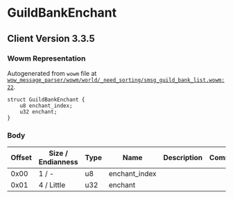 # GuildBankEnchant

## Client Version 3.3.5

### Wowm Representation

Autogenerated from `wowm` file at [`wow_message_parser/wowm/world/_need_sorting/smsg_guild_bank_list.wowm:22`](https://github.com/gtker/wow_messages/tree/main/wow_message_parser/wowm/world/_need_sorting/smsg_guild_bank_list.wowm#L22).
```rust,ignore
struct GuildBankEnchant {
    u8 enchant_index;
    u32 enchant;
}
```
### Body

| Offset | Size / Endianness | Type | Name | Description | Comment |
| ------ | ----------------- | ---- | ---- | ----------- | ------- |
| 0x00 | 1 / - | u8 | enchant_index |  |  |
| 0x01 | 4 / Little | u32 | enchant |  |  |

